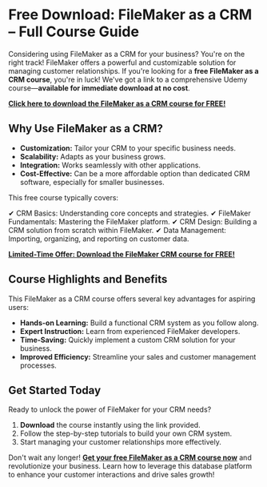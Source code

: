 # Free Download: FileMaker as a CRM – Full Course Guide

Considering using FileMaker as a CRM for your business? You're on the right track! FileMaker offers a powerful and customizable solution for managing customer relationships. If you're looking for a **free FileMaker as a CRM course**, you're in luck! We've got a link to a comprehensive Udemy course—**available for immediate download at no cost**.

[**Click here to download the FileMaker as a CRM course for FREE!**](https://udemywork.com/filemaker-as-a-crm)

## Why Use FileMaker as a CRM?

*   **Customization:** Tailor your CRM to your specific business needs.
*   **Scalability:** Adapts as your business grows.
*   **Integration:** Works seamlessly with other applications.
*   **Cost-Effective:** Can be a more affordable option than dedicated CRM software, especially for smaller businesses.

This free course typically covers:

✔ CRM Basics: Understanding core concepts and strategies.
✔ FileMaker Fundamentals: Mastering the FileMaker platform.
✔ CRM Design: Building a CRM solution from scratch within FileMaker.
✔ Data Management: Importing, organizing, and reporting on customer data.

[**Limited-Time Offer: Download the FileMaker CRM course for FREE!**](https://udemywork.com/filemaker-as-a-crm)

## Course Highlights and Benefits

This FileMaker as a CRM course offers several key advantages for aspiring users:

*   **Hands-on Learning:** Build a functional CRM system as you follow along.
*   **Expert Instruction:** Learn from experienced FileMaker developers.
*   **Time-Saving:** Quickly implement a custom CRM solution for your business.
*   **Improved Efficiency:** Streamline your sales and customer management processes.

## Get Started Today

Ready to unlock the power of FileMaker for your CRM needs?

1.  **Download** the course instantly using the link provided.
2.  Follow the step-by-step tutorials to build your own CRM system.
3.  Start managing your customer relationships more effectively.

Don't wait any longer! **[Get your free FileMaker as a CRM course now](https://udemywork.com/filemaker-as-a-crm)** and revolutionize your business. Learn how to leverage this database platform to enhance your customer interactions and drive sales growth!
